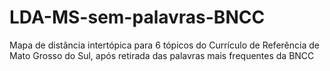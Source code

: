 # LDA-MS-sem-palavras-BNCC
Mapa de distância intertópica para 6 tópicos do Currículo de Referência de Mato Grosso do Sul, após retirada das palavras mais frequentes da BNCC
